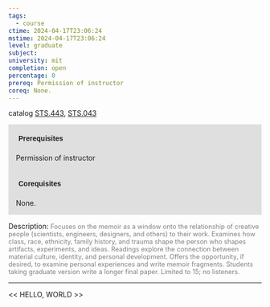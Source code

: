 ```yaml
---
tags:
  - course
ctime: 2024-04-17T23:06:24
mstime: 2024-04-17T23:06:24
level: graduate
subject: 
university: mit
completion: open
percentage: 0
prereq: Permission of instructor
coreq: None.
---
```


catalog [STS.443](http://student.mit.edu/catalog/mSTSb.html#STS.443), [STS.043](http://student.mit.edu/catalog/mSTSa.html#STS.043)

<span style="display: block; padding: 15px; background-color: rgb(100, 100, 100, 0.2);"><font id="m_prereq4161_0" style="display: block; font-family: Arial, sans-serif; font-weight: bold; padding: 5px">Prerequisites</font><br><span id="prereq4161_0">Permission of instructor</span></span>
<span style="display: block; padding: 15px; background-color: rgb(100, 100, 100, 0.2);"><font id="m_coreq4161_0" style="display: block; font-family: Arial, sans-serif; font-weight: bold; padding: 5px">Corequisites</font><br><span id="coreq4161_0">None.</span></span>

<font style="">Description:</font>
<font style="color: grey; font-size: 0.8rem;">Focuses on the memoir as a window onto the relationship of creative people (scientists, engineers, designers, and others) to their work. Examines how class, race, ethnicity, family history, and trauma shape the person who shapes artifacts, experiments, and ideas. Readings explore the connection between material culture, identity, and personal development. Offers the opportunity, if desired, to examine personal experiences and write memoir fragments. Students taking graduate version write a longer final paper. Limited to 15; no listeners.</font>



---

<< HELLO, WORLD >>
